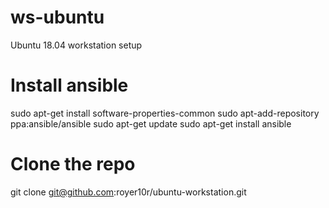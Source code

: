 # ws-ubuntu
Ubuntu 18.04 workstation setup

# Install ansible
sudo apt-get install software-properties-common
sudo apt-add-repository ppa:ansible/ansible
sudo apt-get update
sudo apt-get install ansible

# Clone the repo
git clone git@github.com:royer10r/ubuntu-workstation.git